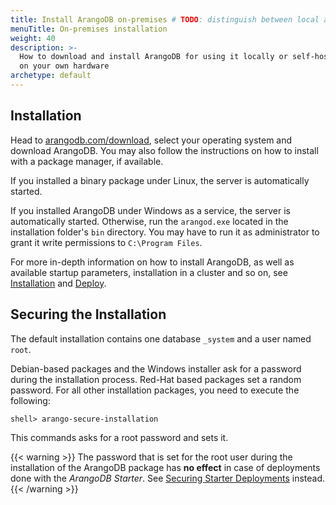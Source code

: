 ```yaml
---
title: Install ArangoDB on-premises # TODO: distinguish between local and on-premises server deployments?
menuTitle: On-premises installation
weight: 40
description: >-
  How to download and install ArangoDB for using it locally or self-hosting it
  on your own hardware
archetype: default
---
```

## Installation

Head to [arangodb.com/download](https://www.arangodb.com/download/),
select your operating system and download ArangoDB. You may also follow
the instructions on how to install with a package manager, if available.

If you installed a binary package under Linux, the server is
automatically started.

If you installed ArangoDB under Windows as a service, the server is
automatically started. Otherwise, run the `arangod.exe` located in the
installation folder's `bin` directory. You may have to run it as administrator
to grant it write permissions to `C:\Program Files`.

For more in-depth information on how to install ArangoDB, as well as available
startup parameters, installation in a cluster and so on, see
[Installation](../operations/installation/_index.md) and
[Deploy](../deploy/_index.md).

<!--
The web interface will become available shortly after you started `arangod`.

By default, authentication is enabled. The default user is `root`.
Depending on the installation method used, the installation process either
prompted for the root password or the default root password is empty
(see [Securing the installation](.#securing-the-installation)).

![Web Interface Login Form](../../images/loginView.png)

Next you will be asked which database to use. Every server instance comes with
a `_system` database. Select this database to continue.

![select database](../../images/selectDBView.png)

You should then be presented the dashboard with server statistics like this:

![Web Interface Dashboard Request Statistics](../../images/dashboardView.png)

For a more detailed description of the interface, see [Web Interface](../components/web-interface/_index.md).
-->

## Securing the Installation

The default installation contains one database `_system` and a user
named `root`.

Debian-based packages and the Windows installer ask for a
password during the installation process. Red-Hat based packages
set a random password. For all other installation packages, you need to
execute the following:

```
shell> arango-secure-installation
```

This commands asks for a root password and sets it.

{{< warning >}}
The password that is set for the root user during the installation of the ArangoDB
package has **no effect** in case of deployments done with the _ArangoDB Starter_.
See [Securing Starter Deployments](../operations/security/securing-starter-deployments.md) instead.
{{< /warning >}}

<!-- NOT ON-PREMISES SPECIFIC!
Authentication

ArangoDB allows to restrict access to databases to certain users. All
users of the system database are considered administrators. During
installation a default user *root* is created, which has access to
all databases.

You should create a database for your application together with a
user that has access rights to this database. See
[Managing Users](../operations/administration/user-management/_index.md).

Use the *arangosh* to create a new database and user.

```js
arangosh> db._createDatabase("example");
arangosh> var users = require("@arangodb/users");
arangosh> users.save("root@example", "password");
arangosh> users.grantDatabase("root@example", "example");
```

You can now connect to the new database using the user
*root@example*.

```
shell> arangosh --server.username "root@example" --server.database example
```
-->

